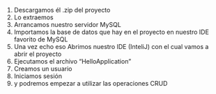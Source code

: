 1.	Descargamos él .zip del proyecto
2.	Lo extraemos 
3.	Arrancamos nuestro servidor MySQL 
4.	Importamos la base de datos que hay en el proyecto en nuestro IDE favorito de MySQL 
5.	Una vez echo eso Abrimos nuestro IDE (InteliJ) con el cual vamos a abrir el proyecto 
6.	Ejecutamos el archivo “HelloApplication” 
7.	Creamos un usuario 
8.	Iniciamos sesión
9.	y podremos empezar a utilizar las operaciones CRUD
